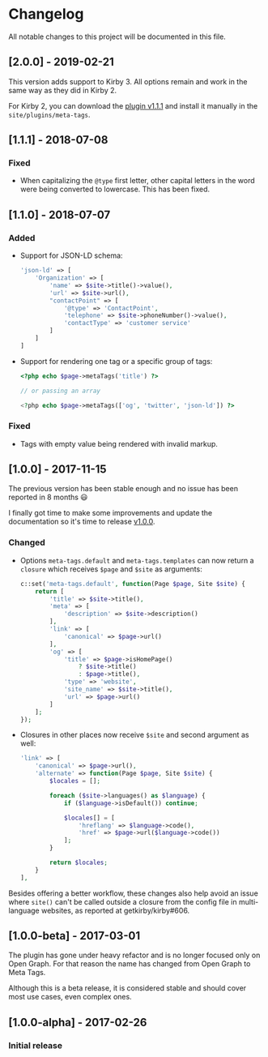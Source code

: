 # Changelog
All notable changes to this project will be documented in this file.

## [2.0.0] - 2019-02-21
This version adds support to Kirby 3. All options remain and work in the same way as they did in Kirby 2.

For Kirby 2, you can download the [plugin v1.1.1](https://github.com/pedroborges/kirby-meta-tags/archive/v1.1.1.zip) and install it manually in the `site/plugins/meta-tags`.

## [1.1.1] - 2018-07-08
### Fixed
- When capitalizing the `@type` first letter, other capital letters in the word were being converted to lowercase. This has been fixed.

## [1.1.0] - 2018-07-07
### Added
- Support for JSON-LD schema:

    ```php
    'json-ld' => [
        'Organization' => [
            'name' => $site->title()->value(),
            'url' => $site->url(),
            "contactPoint" => [
                '@type' => 'ContactPoint',
                'telephone' => $site->phoneNumber()->value(),
                'contactType' => 'customer service'
            ]
        ]
    ]
    ```

- Support for rendering one tag or a specific group of tags:

    ```php
    <?php echo $page->metaTags('title') ?>

    // or passing an array

    <?php echo $page->metaTags(['og', 'twitter', 'json-ld']) ?>
    ```

### Fixed
- Tags with empty value being rendered with invalid markup.

## [1.0.0] - 2017-11-15
The previous version has been stable enough and no issue has been reported in 8 months :smiley:

I finally got time to make some improvements and update the documentation so it's time to release [v1.0.0](https://github.com/pedroborges/kirby-meta-tags/tree/v1.0.0).

### Changed
- Options `meta-tags.default` and `meta-tags.templates` can now return a `closure` which receives `$page` and `$site` as arguments:

    ```php
    c::set('meta-tags.default', function(Page $page, Site $site) {
        return [
            'title' => $site->title(),
            'meta' => [
                'description' => $site->description()
            ],
            'link' => [
                'canonical' => $page->url()
            ],
            'og' => [
                'title' => $page->isHomePage()
                    ? $site->title()
                    : $page->title(),
                'type' => 'website',
                'site_name' => $site->title(),
                'url' => $page->url()
            ]
        ];
    });
    ```

- Closures in other places now receive `$site` and second argument as well:

    ```php
    'link' => [
        'canonical' => $page->url(),
        'alternate' => function(Page $page, Site $site) {
            $locales = [];

            foreach ($site->languages() as $language) {
                if ($language->isDefault()) continue;

                $locales[] = [
                    'hreflang' => $language->code(),
                    'href' => $page->url($language->code())
                ];
            }

            return $locales;
        }
    ],
    ```

Besides offering a better workflow, these changes also help avoid an issue where `site()` can't be called outside a closure from the config file in multi-language websites, as reported at getkirby/kirby#606.

## [1.0.0-beta] - 2017-03-01
The plugin has gone under heavy refactor and is no longer focused only on Open Graph. For that reason the name has changed from Open Graph to Meta Tags.

Although this is a beta release, it is considered stable and should cover most use cases, even complex ones.

## [1.0.0-alpha] - 2017-02-26
### Initial release
